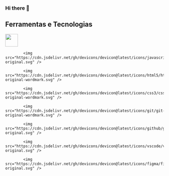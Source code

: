 ### Hi there 👋

<!--
**AmandynhaM001/AmandynhaM001** is a ✨ _special_ ✨ repository because its `README.md` (this file) appears on your GitHub profile.

Here are some ideas to get you started:

- 🔭 I’m currently working on ...
- 🌱 I’m currently learning ...
- 👯 I’m looking to collaborate on ...
- 🤔 I’m looking for help with ...
- 💬 Ask me about ...
- 📫 How to reach me: ...
- 😄 Pronouns: ...
- ⚡ Fun fact: ...
-->

## Ferramentas e Tecnologias

<img loading="lazy" src="https://cdn.jsdelivr.net/gh/devicons/devicon/icons/git/git-original.svg" width="40" height="40"/>

            <img src="https://cdn.jsdelivr.net/gh/devicons/devicon@latest/icons/javascript/javascript-original.svg" />
            
            <img src="https://cdn.jsdelivr.net/gh/devicons/devicon@latest/icons/html5/html5-original-wordmark.svg" />
            
            <img src="https://cdn.jsdelivr.net/gh/devicons/devicon@latest/icons/css3/css3-original-wordmark.svg" />
            
            <img src="https://cdn.jsdelivr.net/gh/devicons/devicon@latest/icons/git/git-original-wordmark.svg" />
            
            <img src="https://cdn.jsdelivr.net/gh/devicons/devicon@latest/icons/github/github-original.svg" />
            
            <img src="https://cdn.jsdelivr.net/gh/devicons/devicon@latest/icons/vscode/vscode-original.svg" />
          
            <img src="https://cdn.jsdelivr.net/gh/devicons/devicon@latest/icons/figma/figma-original.svg" />
          
          
            
          

